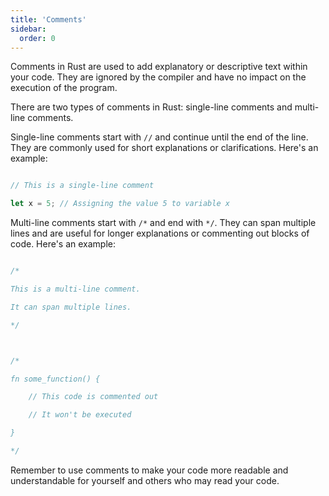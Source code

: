 ```yaml
---
title: 'Comments'
sidebar:
  order: 0
---
```


 Comments in Rust are used to add explanatory or descriptive text within your code. They are ignored by the compiler and have no impact on the execution of the program.



There are two types of comments in Rust: single-line comments and multi-line comments.



Single-line comments start with `//` and continue until the end of the line. They are commonly used for short explanations or clarifications. Here's an example:



```rust

// This is a single-line comment

let x = 5; // Assigning the value 5 to variable x

```



Multi-line comments start with `/*` and end with `*/`. They can span multiple lines and are useful for longer explanations or commenting out blocks of code. Here's an example:



```rust

/*

This is a multi-line comment.

It can span multiple lines.

*/



/*

fn some_function() {

    // This code is commented out

    // It won't be executed

}

*/

```



Remember to use comments to make your code more readable and understandable for yourself and others who may read your code.
